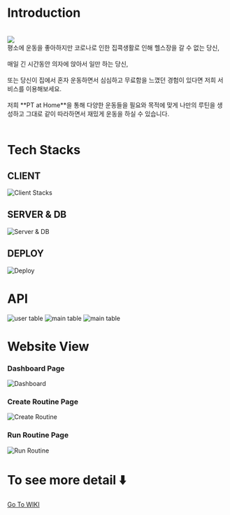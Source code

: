 # Introduction

<br>
<img src="https://user-images.githubusercontent.com/66928718/107609446-4854d700-6c82-11eb-9034-7f4b48b52265.png" />
<br>
평소에 운동을 좋아하지만 코로나로 인한 집콕생활로 인해 헬스장을 갈 수 없는 당신,<br><br>
매일 긴 시간동안 의자에 앉아서 일만 하는 당신,<br><br>
또는 당신이 집에서 혼자 운동하면서 심심하고 무료함을 느꼈던 경험이 있다면 저희 서비스를 이용해보세요.<br><br>
저희 **PT at Home**을 통해 다양한 운동들을 필요와 목적에 맞게 나만의 루틴을 생성하고 그대로 같이 따라하면서 재밌게 운동을 하실 수 있습니다. 
<br><br>

# Tech Stacks
## CLIENT
![Client Stacks](https://user-images.githubusercontent.com/66337488/107733364-79ec9300-6cc0-11eb-8a71-763e3b363f84.png)

## SERVER & DB
![Server & DB](https://user-images.githubusercontent.com/66337488/107733376-81ac3780-6cc0-11eb-836a-09b41131a24d.png)

## DEPLOY
![Deploy](https://user-images.githubusercontent.com/66337488/107733391-8b359f80-6cc0-11eb-8170-0d67808eb598.png)

# API
![user table](https://ifh.cc/g/52kxnG.png)
![main table](https://ifh.cc/g/VBKkks.png)
![main table](https://ifh.cc/g/2NY2YH.png)

# Website View
### Dashboard Page
![Dashboard](https://user-images.githubusercontent.com/66337488/107733030-95a36980-6cbf-11eb-9a5e-f6cef2e417f8.gif)

### Create Routine Page
![Create Routine](https://user-images.githubusercontent.com/66337488/107733040-989e5a00-6cbf-11eb-9400-290f0bb33ab4.gif)

### Run Routine Page
![Run Routine](https://user-images.githubusercontent.com/66337488/107733048-9c31e100-6cbf-11eb-92c1-7f20b27f7782.gif)


# To see more detail ⬇️
[Go To WIKI](https://github.com/codestates/pt_at_home_client/wiki)
